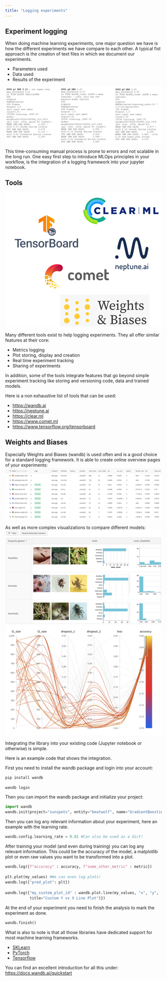 ```yaml
---
title: "Logging experiments"
---
```


## Experiment logging

When doing machine learning experiments, one major question we have is how the different experiments we have compare to each other.
A typical fist approach is the creation of text files in which we document our experiments.
 - Parameters used
 - Data used
 - Results of the experiment

![img_7.png](img/img_7.png)

This time-consuming manual process is prone to errors and not scalable in the long run.
One easy first step to introduce MLOps principles in your workflow, is the integration of a logging framework into your jupyter notebook.

## Tools
![img_8.png](img/img_8.png)

Many different tools exist to help logging experiments.
They all offer similar features at their core:
 - Metrics logging
 - Plot storing, display and creation
 - Real time experiment tracking
 - Sharing of experiments

In addition, some of the tools integrate features that go beyond simple experiment tracking like storing and versioning code, data and trained models.

Here is a non exhaustive list of tools that can be used:
- https://wandb.ai
- https://neptune.ai
- https://clear.ml 
- https://www.comet.ml 
- https://www.tensorflow.org/tensorboard 

## Weights and Biases
Especially Weights and Biases (wandb) is used often and is a good choice for a standard logging framework.
It is able to create online overview pages of your experiments:
![img_9.png](img/img_9.png)

As well as more complex visualizations to compare different models:
![img_10.png](img/img_10.png)
![img_11.png](img/img_11.png)

Integrating the library into your existing code (Jupyter notebook or otherwise) is simple.

Here is an example code that shows the integration.

First you need to install the wandb package and login into your account:

```
pip install wandb

wandb login
```
Then you can import the wandb package and initialize your project:
``` python
import wandb
wandb.init(project="sunspots", entity="beatwolf", name="GradientBoostingRegressor")
```

Then you can log any relevant information about your experiment, here an example with the learning rate.
``` python
wandb.config.learning_rate = 0.01 #Can also be used as a dict!
```
After training your model (and even during training) you can log any relevant information.
This could be the accuracy of the model, a matplotlib plot or even raw values you want to be transformed into a plot.

``` python
wandb.log({f"accuracy" : accuracy, f"some_other_metric" : metric})

plt.plot(my_values) #We can even log plots!
wandb.log({"pred_plot": plt})

wandb.log({"my_custom_plot_id" : wandb.plot.line(my_values, "x", "y",
           title="Custom Y vs X Line Plot")})
```

At the end of your experiment you need to finish the analysis to mark the experiment as done.

``` python
wandb.finish()
```

What is also to note is that all those libraries have dedicated support for most machine learning frameworks.
- [SKLearn](https://docs.wandb.ai/guides/integrations/scikit)
- [PyTorch](https://docs.wandb.ai/guides/integrations/pytorch)
- [Tensorflow](https://docs.wandb.ai/guides/integrations/tensorflow)

You can find an excellent introduction for all this under: https://docs.wandb.ai/quickstart
